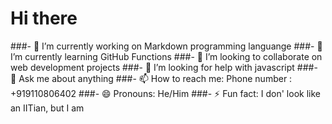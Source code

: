 # Hi there

###- 🔭 I’m currently working on Markdown programming languange
###- 🌱 I’m currently learning GitHub Functions
###- 👯 I’m looking to collaborate on web development projects
###- 🤔 I’m looking for help with javascript
###- 💬 Ask me about anything
###- 📫 How to reach me: Phone number : +919110806402
###- 😄 Pronouns: He/Him
###- ⚡ Fun fact: I don' look like an IITian, but I am
<!--
**OmBiradar/OmBiradar** is a ✨ _special_ ✨ repository because its `README.md` (this file) appears on your GitHub profile.

Here are some ideas to get you started:


-->
